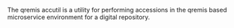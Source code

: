 The qremis accutil is a utility for performing accessions in the qremis based microservice environment
for a digital repository.

